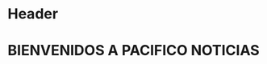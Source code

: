 <!-- TITLE: Home -->
<!-- SUBTITLE: A quick summary of Home -->

# Header
<h1>BIENVENIDOS A PACIFICO NOTICIAS</>